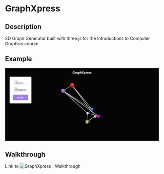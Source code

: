 # GraphXpress

## Description
3D Graph Generator built with three.js for the Introductions to Computer Graphics course

## Example
![alt text](data/FrontPageImage.png)

## Walkthrough
Link to ![GraphXpress | Walkthrough](https://youtu.be/hcnkg_A0Gv0)
